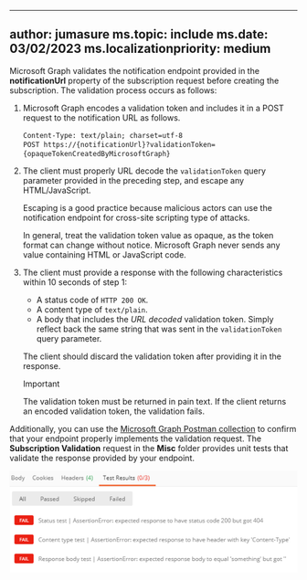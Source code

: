 
---
author: jumasure
ms.topic: include
ms.date: 03/02/2023
ms.localizationpriority: medium
---

<!-- markdownlint-disable MD041-->
<!-- Q: Is this specific to working with webhooks?
-- Is the validation done during subscription renewal?
 -->

Microsoft Graph validates the notification endpoint provided in the **notificationUrl** property of the subscription request before creating the subscription. The validation process occurs as follows:

1. Microsoft Graph encodes a validation token and includes it in a POST request to the notification URL as follows.

    ``` http
    Content-Type: text/plain; charset=utf-8
    POST https://{notificationUrl}?validationToken={opaqueTokenCreatedByMicrosoftGraph}
    ```

1. The client must properly URL decode the `validationToken` query parameter provided in the preceding step, and escape any HTML/JavaScript.

   Escaping is a good practice because malicious actors can use the notification endpoint for cross-site scripting type of attacks.

   In general, treat the validation token value as opaque, as the token format can change without notice. Microsoft Graph never sends any value containing HTML or JavaScript code.

1. The client must provide a response with the following characteristics within 10 seconds of step 1:

    - A status code of `HTTP 200 OK`.
    - A content type of `text/plain`.
    - A body that includes the _URL decoded_ validation token. Simply reflect back the same string that was sent in the `validationToken` query parameter.

    The client should discard the validation token after providing it in the response.

    > [!IMPORTANT]
    > The validation token must be returned in pain text. If the client returns an encoded validation token, the validation fails.

Additionally, you can use the [Microsoft Graph Postman collection](/graph/use-postman) to confirm that your endpoint properly implements the validation request. The **Subscription Validation** request in the **Misc** folder provides unit tests that validate the response provided by your endpoint.

![validation response test results](../images/change-notifications/validation-request-tests-results.png)